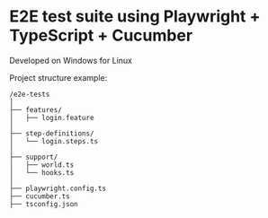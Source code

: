 # E2E test suite using Playwright + TypeScript + Cucumber
  
Developed on Windows for Linux  

Project structure example:  
```
/e2e-tests
│
├── features/
│   ├── login.feature
│
├── step-definitions/
│   └── login.steps.ts
│
├── support/
│   ├── world.ts
│   └── hooks.ts
│
├── playwright.config.ts
├── cucumber.ts
├── tsconfig.json
```